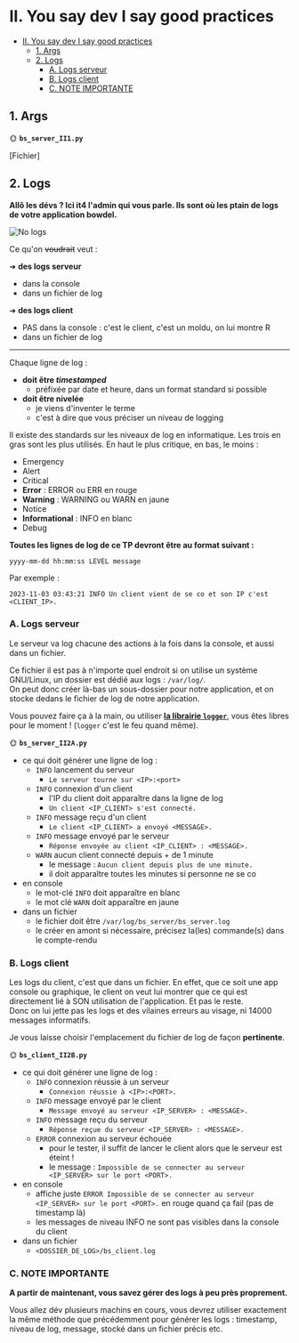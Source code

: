# II. You say dev I say good practices

- [II. You say dev I say good practices](#ii-you-say-dev-i-say-good-practices)
  - [1. Args](#1-args)
  - [2. Logs](#2-logs)
    - [A. Logs serveur](#a-logs-serveur)
    - [B. Logs client](#b-logs-client)
    - [C. NOTE IMPORTANTE](#c-note-importante)

## 1. Args

🌞 **`bs_server_II1.py`**

[Fichier]

## 2. Logs

**Allô les dévs ? Ici it4 l'admin qui vous parle. Ils sont où les ptain de logs de votre application bowdel.**

![No logs](../img/nologs.jpg)

Ce qu'on ~~voudrait~~ veut :

➜ **des logs serveur**

- dans la console
- dans un fichier de log

➜ **des logs client**

- PAS dans la console : c'est le client, c'est un moldu, on lui montre R
- dans un fichier de log

---

Chaque ligne de log :

- **doit être *timestamped***
  - préfixée par date et heure, dans un format standard si possible
- **doit être nivelée**
  - je viens d'inventer le terme
  - c'est à dire que vous préciser un niveau de logging

Il existe des standards sur les niveaux de log en informatique. Les trois en gras sont les plus utilisés. En haut le plus critique, en bas, le moins :

- Emergency
- Alert
- Critical
- **Error** : ERROR ou ERR en rouge
- **Warning** : WARNING ou WARN en jaune
- Notice
- **Informational** : INFO en blanc
- Debug

**Toutes les lignes de log de ce TP devront être au format suivant :**

```
yyyy-mm-dd hh:mm:ss LEVEL message
```

Par exemple :

```
2023-11-03 03:43:21 INFO Un client vient de se co et son IP c'est <CLIENT_IP>.
```

### A. Logs serveur

Le serveur va log chacune des actions à la fois dans la console, et aussi dans un fichier.

Ce fichier il est pas à n'importe quel endroit si on utilise un système GNU/Linux, un dossier est dédié aux logs : `/var/log/`.  
On peut donc créer là-bas un sous-dossier pour notre application, et on stocke dedans le fichier de log de notre application.

Vous pouvez faire ça à la main, ou utiliser [**la librairie `logger`**](https://realpython.com/python-logging/), vous êtes libres pour le moment ! (`logger` c'est le feu quand même).

🌞 **`bs_server_II2A.py`**

- ce qui doit générer une ligne de log :
  - `INFO` lancement du serveur
    - `Le serveur tourne sur <IP>:<port>`
  - `INFO` connexion d'un client
    - l'IP du client doit apparaître dans la ligne de log
    - `Un client <IP_CLIENT> s'est connecté.`
  - `INFO` message reçu d'un client
    - `Le client <IP_CLIENT> a envoyé <MESSAGE>.`
  - `INFO` message envoyé par le serveur
    - `Réponse envoyée au client <IP_CLIENT> : <MESSAGE>.`
  - `WARN` aucun client connecté depuis + de 1 minute
    - le message : `Aucun client depuis plus de une minute.`
    - il doit apparaître toutes les minutes si personne ne se co
- en console
  - le mot-clé `INFO` doit apparaître en blanc
  - le mot clé `WARN` doit apparaître en jaune
- dans un fichier
  - le fichier doit être `/var/log/bs_server/bs_server.log`
  - le créer en amont si nécessaire, précisez la(les) commande(s) dans le compte-rendu

### B. Logs client

Les logs du client, c'est que dans un fichier. En effet, que ce soit une app console ou graphique, le client on veut lui montrer que ce qui est directement lié à SON utilisation de l'application. Et pas le reste.   
Donc on lui jette pas les logs et des vilaines erreurs au visage, ni 14000 messages informatifs.

Je vous laisse choisir l'emplacement du fichier de log de façon **pertinente**.

🌞 **`bs_client_II2B.py`**

- ce qui doit générer une ligne de log :
  - `INFO` connexion réussie à un serveur
    - `Connexion réussie à <IP>:<PORT>.`
  - `INFO` message envoyé par le client
    - `Message envoyé au serveur <IP_SERVER> : <MESSAGE>.`
  - `INFO` message reçu du serveur
    - `Réponse reçue du serveur <IP_SERVER> : <MESSAGE>.`
  - `ERROR` connexion au serveur échouée
    - pour le tester, il suffit de lancer le client alors que le serveur est éteint !
    - le message : `Impossible de se connecter au serveur <IP_SERVER> sur le port <PORT>.`
- en console
  - affiche juste `ERROR Impossible de se connecter au serveur <IP_SERVER> sur le port <PORT>.` en rouge quand ça fail (pas de timestamp là)
  - les messages de niveau INFO ne sont pas visibles dans la console du client
- dans un fichier
  - `<DOSSIER_DE_LOG>/bs_client.log`

### C. NOTE IMPORTANTE

**A partir de maintenant, vous savez gérer des logs à peu près proprement.**

Vous allez dév plusieurs machins en cours, vous devrez utiliser exactement la même méthode que précédemment pour générer les logs : timestamp, niveau de log, message, stocké dans un fichier précis etc.